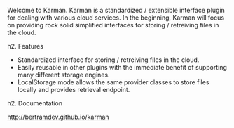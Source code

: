 Welcome to Karman. Karman is a standardized / extensible interface plugin for dealing with various cloud services.
In the beginning, Karman will focus on providing rock solid simplified interfaces for storing / retreiving files in the cloud.

h2. Features

* Standardized interface for storing / retreiving files in the cloud.
* Easily reusable in other plugins with the immediate benefit of supporting many different storage engines.
* LocalStorage mode allows the same provider classes to store files locally and provides retrieval endpoint.


h2. Documentation

http://bertramdev.github.io/karman
